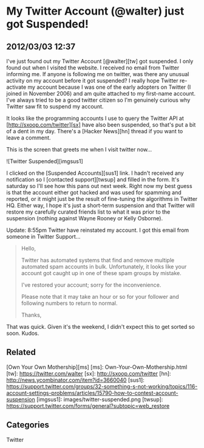 # My Twitter Account (@walter) just got Suspended!

## 2012/03/03 12:37

I've just found out my Twitter Account [@walter][tw] got suspended. I 
only found out when I visited the website. I received no email from 
Twitter informing me. If anyone is following me on twitter, was there 
any unusual activity on my account before it got suspended? I really 
hope Twitter re-activate my account because I was one of the early 
adopters on Twitter (I joined in November 2006) and am quite attached to 
my first-name account. I've always tried to be a good twitter citizen so 
I'm genuinely curious why Twitter saw fit to suspend my account. 
 
It looks like the programming accounts I use to query the Twitter API at 
[http://sxoop.com/twitter][sx] have also been suspended, so that's put a 
bit of a dent in my day. There's a [Hacker News][hn] thread if you want 
to leave a comment.
 
This is the screen that greets me when I visit twitter now...

![Twitter Suspended][imgsus1]

I clicked on the [Suspended Accounts][sus1] link. I hadn't received any 
notification so I [contacted support][twsup] and filled in the form. 
It's saturday so I'll see how this pans out next week. Right now my best 
guess is that the account either got hacked and was used for spamming 
and reported, or it might just be the result of fine-tuning the 
algorithms in Twitter HQ. Either way, I hope it's just a short-term 
suspension and that Twitter will restore my carefully curated friends 
list to what it was prior to the suspension (nothing against Wayne 
Rooney or Kelly Osborne).
 
Update: 8:55pm Twitter have reinstated my account. I got this email from 
someone in Twitter Support...

> Hello,
>  
> Twitter has automated systems that find and remove multiple automated 
> spam accounts in bulk. Unfortunately, it looks like your account got 
> caught up in one of these spam groups by mistake.
>  
> I've restored your account; sorry for the inconvenience.
>  
> Please note that it may take an hour or so for your follower and 
> following numbers to return to normal.
>  
> Thanks,

That was quick. Given it's the weekend, I didn't expect this to get 
sorted so soon. Kudos. 

## Related
[Own Your Own Mothership][ms]
[ms]: Own-Your-Own-Mothership.html
[tw]: https://twitter.com/walter
[sx]: http://sxoop.com/twitter
[hn]: http://news.ycombinator.com/item?id=3660040
[sus1]: https://support.twitter.com/groups/32-something-s-not-working/topics/116-account-settings-problems/articles/15790-how-to-contest-account-suspension
[imgsus1]: images/twitter-suspended.png
[twsup]: https://support.twitter.com/forms/general?subtopic=web_restore

## Categories
Twitter
